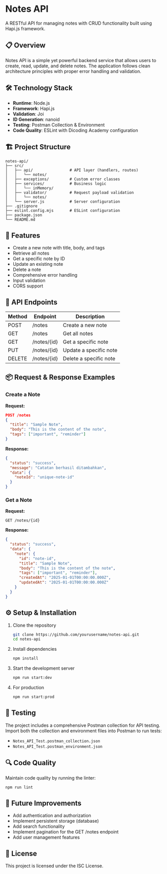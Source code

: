 # Notes API

A RESTful API for managing notes with CRUD functionality built using Hapi.js framework.

## 📋 Overview

Notes API is a simple yet powerful backend service that allows users to create, read, update, and delete notes. The application follows clean architecture principles with proper error handling and validation.

## 🛠️ Technology Stack

- **Runtime**: Node.js
- **Framework**: Hapi.js
- **Validation**: Joi
- **ID Generation**: nanoid
- **Testing**: Postman Collection & Environment
- **Code Quality**: ESLint with Dicoding Academy configuration

## 🏗️ Project Structure

```
notes-api/
├── src/
│   ├── api/                # API layer (handlers, routes)
│   │   └── notes/
│   ├── exceptions/         # Custom error classes
│   ├── services/           # Business logic
│   │   └── inMemory/
│   ├── validator/          # Request payload validation
│   │   └── notes/
│   └── server.js           # Server configuration
├── .gitignore
├── eslint.config.mjs       # ESLint configuration
├── package.json
└── README.md
```

## 🚀 Features

- Create a new note with title, body, and tags
- Retrieve all notes
- Get a specific note by ID
- Update an existing note
- Delete a note
- Comprehensive error handling
- Input validation
- CORS support

## 🔄 API Endpoints

| Method | Endpoint     | Description             |
|--------|--------------|-------------------------|
| POST   | /notes       | Create a new note       |
| GET    | /notes       | Get all notes           |
| GET    | /notes/{id}  | Get a specific note     |
| PUT    | /notes/{id}  | Update a specific note  |
| DELETE | /notes/{id}  | Delete a specific note  |

## 📦 Request & Response Examples

### Create a Note

**Request:**
```json
POST /notes
{
  "title": "Sample Note",
  "body": "This is the content of the note",
  "tags": ["important", "reminder"]
}
```

**Response:**
```json
{
  "status": "success",
  "message": "Catatan berhasil ditambahkan",
  "data": {
    "noteId": "unique-note-id"
  }
}
```

### Get a Note

**Request:**
```
GET /notes/{id}
```

**Response:**
```json
{
  "status": "success",
  "data": {
    "note": {
      "id": "note-id",
      "title": "Sample Note",
      "body": "This is the content of the note",
      "tags": ["important", "reminder"],
      "createdAt": "2025-01-01T00:00:00.000Z",
      "updatedAt": "2025-01-01T00:00:00.000Z"
    }
  }
}
```

## ⚙️ Setup & Installation

1. Clone the repository
   ```bash
   git clone https://github.com/yourusername/notes-api.git
   cd notes-api
   ```

2. Install dependencies
   ```bash
   npm install
   ```

3. Start the development server
   ```bash
   npm run start:dev
   ```

4. For production
   ```bash
   npm run start:prod
   ```

## 🧪 Testing

The project includes a comprehensive Postman collection for API testing. Import both the collection and environment files into Postman to run tests:

- `Notes_API_Test.postman_collection.json`
- `Notes_API_Test.postman_environment.json`

## 🔍 Code Quality

Maintain code quality by running the linter:
```bash
npm run lint
```

## 📝 Future Improvements

- Add authentication and authorization
- Implement persistent storage (database)
- Add search functionality
- Implement pagination for the GET /notes endpoint
- Add user management features

## 📄 License

This project is licensed under the ISC License.
